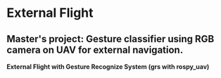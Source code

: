 # External Flight

## Master's project: Gesture classifier using RGB camera on UAV for external navigation.

**External Flight with Gesture Recognize System (grs with rospy_uav)**
